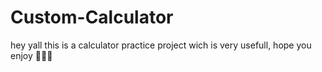 # Custom-Calculator
hey yall this is a calculator practice project wich is very usefull, hope you enjoy 👨‍🔬➗
